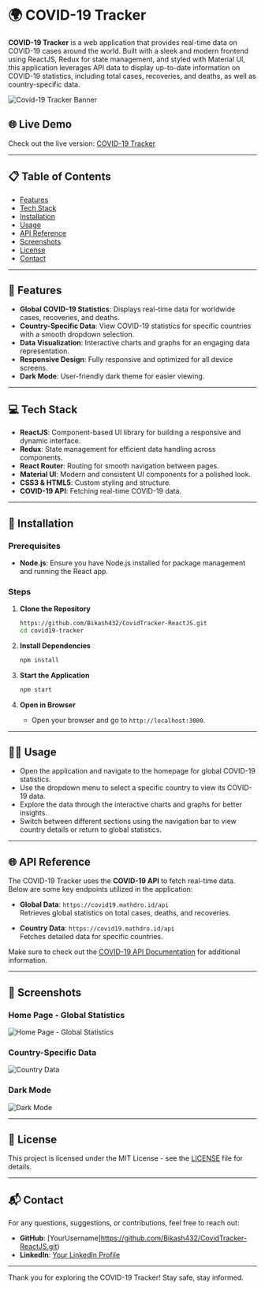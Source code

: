 

# 🌍 COVID-19 Tracker

**COVID-19 Tracker** is a web application that provides real-time data on COVID-19 cases around the world. Built with a sleek and modern frontend using ReactJS, Redux for state management, and styled with Material UI, this application leverages API data to display up-to-date information on COVID-19 statistics, including total cases, recoveries, and deaths, as well as country-specific data.

![Covid-19 Tracker Banner](link-to-banner-image)

## 🌐 Live Demo
Check out the live version: [COVID-19 Tracker](https://your-live-demo-link.com)

---

## 📋 Table of Contents

- [Features](#features)
- [Tech Stack](#tech-stack)
- [Installation](#installation)
- [Usage](#usage)
- [API Reference](#api-reference)
- [Screenshots](#screenshots)
- [License](#license)
- [Contact](#contact)

---

## 🎯 Features

- **Global COVID-19 Statistics**: Displays real-time data for worldwide cases, recoveries, and deaths.
- **Country-Specific Data**: View COVID-19 statistics for specific countries with a smooth dropdown selection.
- **Data Visualization**: Interactive charts and graphs for an engaging data representation.
- **Responsive Design**: Fully responsive and optimized for all device screens.
- **Dark Mode**: User-friendly dark theme for easier viewing.

---

## 💻 Tech Stack

- **ReactJS**: Component-based UI library for building a responsive and dynamic interface.
- **Redux**: State management for efficient data handling across components.
- **React Router**: Routing for smooth navigation between pages.
- **Material UI**: Modern and consistent UI components for a polished look.
- **CSS3 & HTML5**: Custom styling and structure.
- **COVID-19 API**: Fetching real-time COVID-19 data.

---

## 🚀 Installation

### Prerequisites

- **Node.js**: Ensure you have Node.js installed for package management and running the React app.

### Steps

1. **Clone the Repository**
   ```bash
   https://github.com/Bikash432/CovidTracker-ReactJS.git
   cd covid19-tracker
   ```

2. **Install Dependencies**
   ```bash
   npm install
   ```

3. **Start the Application**
   ```bash
   npm start
   ```

4. **Open in Browser**
   - Open your browser and go to `http://localhost:3000`.

---

## 🧑‍💻 Usage

- Open the application and navigate to the homepage for global COVID-19 statistics.
- Use the dropdown menu to select a specific country to view its COVID-19 data.
- Explore the data through the interactive charts and graphs for better insights.
- Switch between different sections using the navigation bar to view country details or return to global statistics.

---

## 🌐 API Reference

The COVID-19 Tracker uses the **COVID-19 API** to fetch real-time data. Below are some key endpoints utilized in the application:

- **Global Data**: `https://covid19.mathdro.id/api`  
  Retrieves global statistics on total cases, deaths, and recoveries.

- **Country Data**: `https://covid19.mathdro.id/api`  
  Fetches detailed data for specific countries.

Make sure to check out the [COVID-19 API Documentation](https://covid19api.com/) for additional information.

---

## 📸 Screenshots

### Home Page - Global Statistics
![Home Page - Global Statistics](link-to-screenshot)

### Country-Specific Data
![Country Data](link-to-screenshot)

### Dark Mode
![Dark Mode](link-to-screenshot)

---

## 📝 License

This project is licensed under the MIT License - see the [LICENSE](LICENSE) file for details.

---

## 📬 Contact

For any questions, suggestions, or contributions, feel free to reach out:

- **GitHub**: [YourUsername]https://github.com/Bikash432/CovidTracker-ReactJS.git)
- **LinkedIn**: [Your LinkedIn Profile](https://www.linkedin.com/in/yourusername/)

---

Thank you for exploring the COVID-19 Tracker! Stay safe, stay informed.
